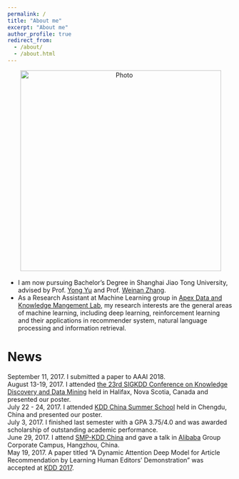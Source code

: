 ```yaml
---
permalink: /
title: "About me"
excerpt: "About me"
author_profile: true
redirect_from: 
  - /about/
  - /about.html
---
```


<p align="center">
  <img src="https://xjwangsjtu.github.io/files/XuejianWang.jpeg?raw=true" alt="Photo" style="width: 450px;"/>
</p>


* I am now pursuing Bachelor’s Degree in Shanghai Jiao Tong University, advised by Prof. [Yong Yu](http://apex.sjtu.edu.cn/members/yyu) and Prof. [Weinan Zhang](http://wnzhang.net/).
* As a Research Assistant at Machine Learning group in [Apex Data and Knowledge Mangement Lab](http://apex.sjtu.edu.cn/), my research interests are the general areas of machine learning, including deep learning, reinforcement learning and their applications in recommender system, natural language processing and information retrieval.

News
===
September 11, 2017. I submitted a paper to AAAI 2018.  
August 13-19, 2017. I attended [the 23rd SIGKDD Conference on Knowledge Discovery and Data Mining](http://http://www.kdd.org/kdd2017/) held in Halifax, Nova Scotia, Canada and presented our poster.  
July 22 - 24, 2017. I attended [KDD China Summer School](http://http://kddchina.org/#/Content/summerschool) held in Chengdu, China and presented our poster.  
July 3, 2017. I finished last semester with a GPA 3.75/4.0 and was awarded scholarship of outstanding academic performance.  
June 29, 2017. I attend [SMP-KDD China](https://aminer.org/conf/dm2017/) and gave a talk in [Alibaba](http://www.alibaba.com) Group Corporate Campus, Hangzhou, China.  
May 19, 2017. A paper titled “A Dynamic Attention Deep Model for Article Recommendation by Learning Human Editors’ Demonstration” was accepted at [KDD 2017](http://http://www.kdd.org/kdd2017/).